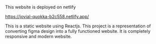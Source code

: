 This website is deployed on netlify

https://jovial-quokka-b2c558.netlify.app/

This is a static website using Reactjs. This project is a representation of converting figma design into a fully functioned website. It is completely responsive and modern website.
